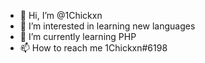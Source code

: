 - 👋 Hi, I’m @1Chickxn
- 👀 I’m interested in learning new languages
- 🌱 I’m currently learning PHP
- 📫 How to reach me 1Chickxn#6198
